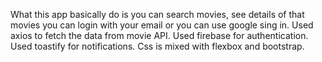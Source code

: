 What this app basically do is you can search movies, see details of that movies you can login with your email or you can use google sing in. Used axios to fetch the data from movie API. Used firebase for authentication. Used toastify for notifications. Css is mixed with flexbox and bootstrap.
